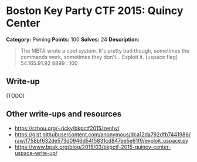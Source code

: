 # Boston Key Party CTF 2015: Quincy Center

**Category:** Pwning
**Points:** 100
**Solves:** 24
**Description:**

> The MBTA wrote a cool system. It's pretty bad though, sometimes the commands work, sometimes they don't... Exploit it. (uspace flag) 54.165.91.92 8899 : 100

## Write-up

(TODO)

## Other write-ups and resources

* <https://rzhou.org/~ricky/bkpctf2015/zenhv/>
* <https://gist.githubusercontent.com/anonymous/dca12da792dfb7441986/raw/f758bf632de573d0946d54f5831cd847ee5e61f9/exploit_uspace.py>
* <https://www.bpak.org/blog/2015/03/bkpctf-2015-quincy-center-uspace-write-up/>
